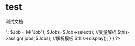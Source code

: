 # test
测试文档
<?php 
namespace Home\Controller;
use Think\Controller;
class JobController extends Controller {
	public function job(){
		//创建对象
		// echo "<meta http-equiv='Content-Type'' content='text/html; charset=utf-8'>";
		$Job = M("Job"); 
	    $Jobs=$Job->select(); 

		//变量解析
		$this->assign('jobs',$Jobs);
		//解析模板
		$this->display();
	}

	



 }
?>
